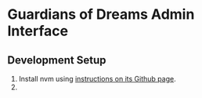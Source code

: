 # Guardians of Dreams Admin Interface

## Development Setup

1. Install nvm using [instructions on its Github page](https://github.com/creationix/nvm).
2. 
